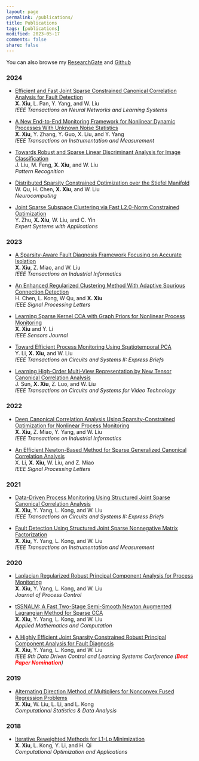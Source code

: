 ```yaml
---
layout: page
permalink: /publications/
title: Publications
tags: [publications]
modified: 2023-05-17 
comments: false
share: false
---
```


You can also browse my <a href="https://www.researchgate.net/profile/Xianchao-Xiu" class="textlink" target="_blank">ResearchGate</a> and <a href="https://github.com/xianchaoxiu" class="textlink" target="_blank">Github</a>




### 2024

* <a href="https://ieeexplore.ieee.org/document/9887978" class="textlink" target="_blank">Efficient and Fast Joint Sparse Constrained Canonical Correlation Analysis for Fault Detection</a><br>
<b>X. Xiu</b>, L. Pan, Y. Yang, and W. Liu<br>
<i>IEEE Transactions on Neural Networks and Learning Systems</i><br>


* <a href="https://ieeexplore.ieee.org/abstract/document/10464356" class="textlink" target="_blank">A New End-to-End Monitoring Framework for Nonlinear Dynamic Processes With Unknown Noise Statistics</a><br>
<b>X. Xiu</b>, Y. Zhang, Y. Guo, X. Liu, and Y. Yang<br>
<i>IEEE Transactions on Instrumentation and Measurement</i><br>


* <a href="https://www.sciencedirect.com/science/article/abs/pii/S0031320324002632" class="textlink" target="_blank">Towards Robust and Sparse Linear Discriminant Analysis for Image Classification</a><br>
J. Liu, M. Feng, <b>X. Xiu</b>, and W. Liu<br>
<i>Pattern Recognition</i><br>


* <a href="https://www.sciencedirect.com/science/article/abs/pii/S0925231224010385" class="textlink" target="_blank">Distributed Sparsity Constrained Optimization over the Stiefel Manifold</a><br>
W. Qu, H. Chen, <b>X. Xiu</b>, and W. Liu<br>
<i>Neurocomputing</i><br>


* <a href="https://www.sciencedirect.com/science/article/abs/pii/S095741742402712X" class="textlink" target="_blank">Joint Sparse Subspace Clustering via Fast L2,0-Norm Constrained Optimization</a><br>
Y. Zhu, <b>X. Xiu</b>, W. Liu, and C. Yin<br>
<i>Expert Systems with Applications</i><br>



### 2023

* <a href="https://ieeexplore.ieee.org/abstract/document/9788040" class="textlink" target="_blank">A Sparsity-Aware Fault Diagnosis Framework Focusing on Accurate Isolation</a><br>
<b>X. Xiu</b>, Z. Miao, and W. Liu<br>
<i>IEEE Transactions on Industrial Informatics</i><br>


* <a href="https://ieeexplore.ieee.org/abstract/document/10252040" class="textlink" target="_blank">An Enhanced Regularized Clustering Method With Adaptive Spurious Connection Detection</a><br>
H. Chen, L. Kong, W Qu, and <b>X. Xiu</b><br>
<i>IEEE Signal Processing Letters</i><br>


* <a href="https://ieeexplore.ieee.org/abstract/document/10050438" class="textlink" target="_blank">Learning Sparse Kernel CCA with Graph Priors for Nonlinear Process Monitoring</a><br>
<b>X. Xiu</b> and Y. Li<br>
<i>IEEE Sensors Journal</i><br>


* <a href="https://ieeexplore.ieee.org/abstract/document/9765518" class="textlink" target="_blank">Toward Efficient Process Monitoring Using Spatiotemporal PCA</a><br>
Y. Li, <b>X. Xiu</b>, and W. Liu<br>
<i>IEEE Transactions on Circuits and Systems II: Express Briefs</i><br>


* <a href="https://ieeexplore.ieee.org/abstract/document/10091146" class="textlink" target="_blank">Learning High-Order Multi-View Representation by New Tensor Canonical Correlation Analysis</a><br>
J. Sun, <b>X. Xiu</b>, Z. Luo, and W. Liu<br>
<i>IEEE Transactions on Circuits and Systems for Video Technology</i><br>




### 2022

* <a href="https://ieeexplore.ieee.org/document/9583864" class="textlink" target="_blank">Deep Canonical Correlation Analysis Using Sparsity-Constrained Optimization for Nonlinear Process Monitoring</a><br>
<b>X. Xiu</b>, Z. Miao, Y. Yang, and W. Liu<br>
<i>IEEE Transactions on Industrial Informatics</i><br>


* <a href="https://ieeexplore.ieee.org/abstract/document/9619966" class="textlink" target="_blank">An Efficient Newton-Based Method for Sparse Generalized Canonical Correlation Analysis</a><br>
X. Li, <b>X. Xiu</b>, W. Liu, and Z. Miao<br>
<i>IEEE Signal Processing Letters</i><br>



### 2021

* <a href="https://ieeexplore.ieee.org/abstract/document/9068308/" class="textlink" target="_blank">Data-Driven Process Monitoring Using Structured Joint Sparse Canonical Correlation Analysis</a><br>
<b>X. Xiu</b>, Y. Yang, L. Kong, and W. Liu<br>
<i>IEEE Transactions on Circuits and Systems II: Express Briefs</i><br>


* <a href="https://ieeexplore.ieee.org/abstract/document/9381237" class="textlink" target="_blank">Fault Detection Using Structured Joint Sparse Nonnegative Matrix Factorization</a> <br>
<b>X. Xiu</b>, Y. Yang, L. Kong, and W. Liu <br>
<i>IEEE Transactions on Instrumentation and Measurement</i><br>



### 2020

* <a href="https://www.sciencedirect.com/science/article/abs/pii/S095915242030247X" class="textlink" target="_blank">Laplacian Regularized Robust Principal Component Analysis for Process Monitoring</a>  <br>
<b>X. Xiu</b>, Y. Yang, L. Kong, and W. Liu <br>
<i>Journal of Process Control</i><br>


* <a href="https://www.sciencedirect.com/science/article/abs/pii/S0096300320302411" class="textlink" target="_blank">tSSNALM: A Fast Two-Stage Semi-Smooth Newton Augmented Lagrangian Method for Sparse CCA</a>  <br>
<b>X. Xiu</b>, Y. Yang, L. Kong, and W. Liu<br>
<i>Applied Mathematics and Computation</i><br>


* <a href="https://ieeexplore.ieee.org/abstract/document/9275063/" class="textlink" target="_blank">A Highly Efficient Joint Sparsity Constrained Robust Principal Component Analysis for Fault Diagnosis</a>  <br>
<b>X. Xiu</b>, Y. Yang, L. Kong, and W. Liu<br>
<i>IEEE 9th Data Driven Control and Learning Systems Conference (<font color='red'><b>Best Paper Nomination</b></font>)</i> <br>


### 2019

* <a href="https://www.sciencedirect.com/science/article/abs/pii/S0167947319300039" class="textlink" target="_blank">Alternating Direction Method of Multipliers for Nonconvex Fused Regression Problems</a>  <br>
<b>X. Xiu</b>, W. Liu, L. Li, and L. Kong<br>
<i>Computational Statistics & Data Analysis</i><br>



### 2018

* <a href="https://link.springer.com/article/10.1007/s10589-017-9977-7" class="textlink" target="_blank">Iterative Reweighted Methods for L1-Lp Minimization</a>  <br>
<b>X. Xiu</b>, L. Kong, Y. Li, and H. Qi<br>
<i>Computational Optimization and Applications</i><br>


